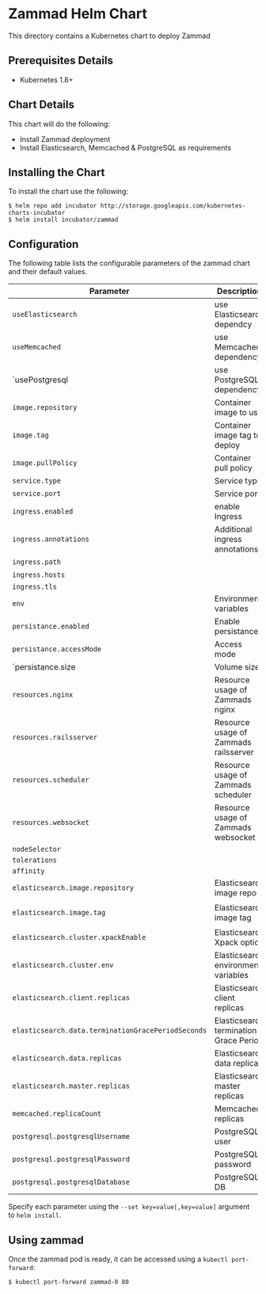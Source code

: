 # Zammad Helm Chart

This directory contains a Kubernetes chart to deploy Zammad


## Prerequisites Details

* Kubernetes 1.8+


## Chart Details

This chart will do the following:

* Install Zammad deployment
* Install Elasticsearch, Memcached & PostgreSQL as requirements


## Installing the Chart

To install the chart use the following:

```console
$ helm repo add incubator http://storage.googleapis.com/kubernetes-charts-incubator
$ helm install incubator/zammad
```

## Configuration

The following table lists the configurable parameters of the zammad chart and their default values.

|             Parameter             |              Description                 |               Default               |
|-----------------------------------|------------------------------------------|-------------------------------------|
| `useElasticsearch`                | use Elasticsearch dependcy               | `true`                              |
| `useMemcached`                    | use Memcached dependency                 | `true`                              |
| `usePostgresql                    | use PostgreSQL dependency                | `true`                              |
| `image.repository`                | Container image to use                   | `zammad/zammad-docker-compose`      |
| `image.tag`                       | Container image tag to deploy            | `2.5.0-43`                          |
| `image.pullPolicy`                | Container pull policy                    | `IfNotPresent`                      |
| `service.type`                    | Service type                             | `ClusterIP`                         |
| `service.port`                    | Service port                             | `80`                                |
| `ingress.enabled`                 | enable Ingress                           | `false` |
| `ingress.annotations`             | Additional ingress annotations           | `` |
| `ingress.path`                    |                                          | `` |
| `ingress.hosts`                   |                                          | `` |
| `ingress.tls`                     |                                          | `[]` |
| `env`                             | Environment variables                    | `` |
| `persistance.enabled`             | Enable persistance                       | `true` |
| `persistance.accessMode`          | Access mode                              | `ReadWriteOnce` |
| `persistance.size                 | Volume size                              | `15Gi` |
| `resources.nginx`                 | Resource usage of Zammads nginx          | `{}` |
| `resources.railsserver`           | Resource usage of Zammads railsserver    | `{}` |
| `resources.scheduler`             | Resource usage of Zammads scheduler      | `{}` |
| `resources.websocket`             | Resource usage of Zammads websocket      | `{}` |
| `nodeSelector`                    |  | `{}` |
| `tolerations`                     |  | `[]` |
| `affinity`                        |                      | `{}` |
| `elasticsearch.image.repository`  | Elasticsearch image repo                 | `zammad/zammad-docker-compose` |
| `elasticsearch.image.tag`         | Elasticsearch image tag                  | `zammad-elasticsearch-2.8.0-16` |
| `elasticsearch.cluster.xpackEnable` | Elasticsearch Xpack option             | `false` |
| `elasticsearch.cluster.env`       | Elasticsearch environment variables      | `` |
| `elasticsearch.client.replicas`   | Elasticsearch client replicas            | `2` |
| `elasticsearch.data.terminationGracePeriodSeconds` | Elasticsearch termination Grace Period | `60` |
| `elasticsearch.data.replicas`     | Elasticsearch data replicas              | `2` |
| `elasticsearch.master.replicas`   | Elasticsearch master replicas            | `2` |
| `memcached.replicaCount`          | Memcached replicas                       | `1` |
| `postgresql.postgresqlUsername`   | PostgreSQL user                          | `zammad` |
| `postgresql.postgresqlPassword`   | PostgreSQL password                      | `zammad` |
| `postgresql.postgresqlDatabase`   | PostgreSQL DB                            | `zammad_production` |


Specify each parameter using the `--set key=value[,key=value]` argument to `helm install`.


## Using zammad

Once the zammad pod is ready, it can be accessed using a `kubectl port-forward`:

```console
$ kubectl port-forward zammad-0 80
```
